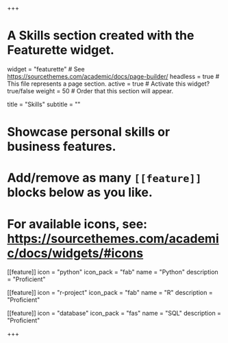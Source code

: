+++
# A Skills section created with the Featurette widget.
widget = "featurette"  # See https://sourcethemes.com/academic/docs/page-builder/
headless = true  # This file represents a page section.
active = true  # Activate this widget? true/false
weight = 50  # Order that this section will appear.

title = "Skills"
subtitle = ""

# Showcase personal skills or business features.
# 
# Add/remove as many `[[feature]]` blocks below as you like.
# 
# For available icons, see: https://sourcethemes.com/academic/docs/widgets/#icons

[[feature]]
  icon = "python"
  icon_pack = "fab"
  name = "Python"
  description = "Proficient"  

[[feature]]
  icon = "r-project"
  icon_pack = "fab"
  name = "R"
  description = "Proficient"
  
[[feature]]
  icon = "database"
  icon_pack = "fas"
  name = "SQL"
  description = "Proficient"  

+++
